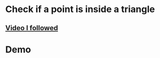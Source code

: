 # Check if a point is inside a triangle

## [Video I followed](https://youtu.be/HYAgJN3x4GA)

# Demo
